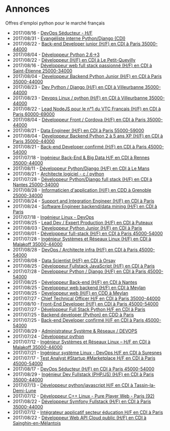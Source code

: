 # Annonces

Offres d'emploi python pour le marché français

* 2017/08/16 - [DevOps Séducteur - H/F](http://www.pyjobs.fr/jobs/details/5846/devops-seducteur-h-f "DevOps Séducteur - H/F")
* 2017/08/31 - [Evangéliste interne Python/Django (CDI)](http://www.pyjobs.fr/jobs/details/5869/evangeliste-interne-python-django-cdi "Evangéliste interne Python/Django (CDI)")
* 2017/08/22 - [Back-end Developer junior (H/F) en CDI à Paris 35000-44000](http://www.pyjobs.fr/jobs/details/5852/back-end-developer-junior-h-f-en-cdi-a-paris-35000-44000 "Back-end Developer junior (H/F) en CDI à Paris 35000-44000")
* 2017/08/04 - [Développeur Python 2.6->3](http://www.pyjobs.fr/jobs/details/5841/developpeur-python-2-6-3 "Développeur Python 2.6->3")
* 2017/08/22 - [Développeur (H/F) en CDI à Le Petit-Quevilly](http://www.pyjobs.fr/jobs/details/5853/developpeur-h-f-en-cdi-a-le-petit-quevilly "Développeur (H/F) en CDI à Le Petit-Quevilly")
* 2017/08/16 - [Développeur web full stack passionné (H/F) en CDI à Saint-Étienne 25000-34000](http://www.pyjobs.fr/jobs/details/5845/developpeur-web-full-stack-passionne-h-f-en-cdi-a-saint-etienne-25000-34000 "Développeur web full stack passionné (H/F) en CDI à Saint-Étienne 25000-34000")
* 2017/08/04 - [Developpeur Backend Python Junior (H/F) en CDI à Paris 35000-44000](http://www.pyjobs.fr/jobs/details/5840/developpeur-backend-python-junior-h-f-en-cdi-a-paris-35000-44000 "Developpeur Backend Python Junior (H/F) en CDI à Paris 35000-44000")
* 2017/08/23 - [Dev Python / Django (H/F) en CDI à Villeurbanne 35000-44000](http://www.pyjobs.fr/jobs/details/5856/dev-python-django-h-f-en-cdi-a-villeurbanne-35000-44000 "Dev Python / Django (H/F) en CDI à Villeurbanne 35000-44000")
* 2017/08/23 - [Devops Linux / python (H/F) en CDI à Villeurbanne 35000-44000](http://www.pyjobs.fr/jobs/details/5857/devops-linux-python-h-f-en-cdi-a-villeurbanne-35000-44000 "Devops Linux / python (H/F) en CDI à Villeurbanne 35000-44000")
* 2017/08/22 - [Lead NodeJS pour le n°1 du VTC Francais (H/F) en CDI à Paris 60000-69000](http://www.pyjobs.fr/jobs/details/5851/lead-nodejs-pour-le-ndeg1-du-vtc-francais-h-f-en-cdi-a-paris-60000-69000 "Lead NodeJS pour le n°1 du VTC Francais (H/F) en CDI à Paris 60000-69000")
* 2017/08/04 - [Développeur Front / Cordova (H/F) en CDI à Paris 35000-44000](http://www.pyjobs.fr/jobs/details/5838/developpeur-front-cordova-h-f-en-cdi-a-paris-35000-44000 "Développeur Front / Cordova (H/F) en CDI à Paris 35000-44000")
* 2017/08/21 - [Data Engineer (H/F) en CDI à Paris 55000-59000](http://www.pyjobs.fr/jobs/details/5849/data-engineer-h-f-en-cdi-a-paris-55000-59000 "Data Engineer (H/F) en CDI à Paris 55000-59000")
* 2017/08/04 - [Developpeur Backend Python 2 à 5 ans XP (H/F) en CDI à Paris 35000-44000](http://www.pyjobs.fr/jobs/details/5839/developpeur-backend-python-2-a-5-ans-xp-h-f-en-cdi-a-paris-35000-44000 "Developpeur Backend Python 2 à 5 ans XP (H/F) en CDI à Paris 35000-44000")
* 2017/08/21 - [Back-end Developer confirmé (H/F) en CDI à Paris 45000-54000](http://www.pyjobs.fr/jobs/details/5850/back-end-developer-confirme-h-f-en-cdi-a-paris-45000-54000 "Back-end Developer confirmé (H/F) en CDI à Paris 45000-54000")
* 2017/07/18 - [Ingénieur Back-End & Big Data H/F en CDI à Rennes 35000-44000](http://www.pyjobs.fr/jobs/details/5826/ingenieur-back-end-big-data-h-f-en-cdi-a-rennes-35000-44000 "Ingénieur Back-End & Big Data H/F en CDI à Rennes 35000-44000")
* 2017/08/11 - [Développeur Python/Django (H/F) en CDI à Le Mans](http://www.pyjobs.fr/jobs/details/5844/developpeur-python-django-h-f-en-cdi-a-le-mans "Développeur Python/Django (H/F) en CDI à Le Mans")
* 2017/08/21 - [Architecte logiciel - c / python](http://www.pyjobs.fr/jobs/details/5848/architecte-logiciel-c-python "Architecte logiciel - c / python")
* 2017/07/28 - [Développeur Python/Django full stack (H/F) en CDI à Nantes 25000-34000](http://www.pyjobs.fr/jobs/details/5835/developpeur-python-django-full-stack-h-f-en-cdi-a-nantes-25000-34000 "Développeur Python/Django full stack (H/F) en CDI à Nantes 25000-34000")
* 2017/08/28 - [Informaticien d'application (H/F) en CDD à Grenoble 25000-34000](http://www.pyjobs.fr/jobs/details/5866/informaticien-dapplication-h-f-en-cdd-a-grenoble-25000-34000 "Informaticien d'application (H/F) en CDD à Grenoble 25000-34000")
* 2017/08/24 - [Support and Integration Engineer (H/F) en CDI à Paris](http://www.pyjobs.fr/jobs/details/5858/support-and-integration-engineer-h-f-en-cdi-a-paris "Support and Integration Engineer (H/F) en CDI à Paris")
* 2017/08/24 - [Software Engineer backend/data mining (H/F) en CDI à Paris](http://www.pyjobs.fr/jobs/details/5859/software-engineer-backend-data-mining-h-f-en-cdi-a-paris "Software Engineer backend/data mining (H/F) en CDI à Paris")
* 2017/07/18 - [Ingénieur Linux - DevOps](http://www.pyjobs.fr/jobs/details/5825/ingenieur-linux-devops "Ingénieur Linux - DevOps")
* 2017/08/25 - [Lead Dev / Expert Production (H/F) en CDI à Puteaux](http://www.pyjobs.fr/jobs/details/5864/lead-dev-expert-production-h-f-en-cdi-a-puteaux "Lead Dev / Expert Production (H/F) en CDI à Puteaux")
* 2017/08/03 - [Developpeur Python Junior (H/F) en CDI à Paris](http://www.pyjobs.fr/jobs/details/5837/developpeur-python-junior-h-f-en-cdi-a-paris "Developpeur Python Junior (H/F) en CDI à Paris")
* 2017/08/01 - [Développeur full-stack (H/F) en CDI à Paris 45000-54000](http://www.pyjobs.fr/jobs/details/5836/developpeur-full-stack-h-f-en-cdi-a-paris-45000-54000 "Développeur full-stack (H/F) en CDI à Paris 45000-54000")
* 2017/07/28 - [Ingénieur Systèmes et Réseaux Linux (H/F) en CDI à Malakoff 35000-44000](http://www.pyjobs.fr/jobs/details/5834/ingenieur-systemes-et-reseaux-linux-h-f-en-cdi-a-malakoff-35000-44000 "Ingénieur Systèmes et Réseaux Linux (H/F) en CDI à Malakoff 35000-44000")
* 2017/08/28 - [DevOps / Architecte infra (H/F) en CDI à Paris 45000-54000](http://www.pyjobs.fr/jobs/details/5865/devops-architecte-infra-h-f-en-cdi-a-paris-45000-54000 "DevOps / Architecte infra (H/F) en CDI à Paris 45000-54000")
* 2017/08/08 - [Data Scientist (H/F) en CDI à Orsay](http://www.pyjobs.fr/jobs/details/5842/data-scientist-h-f-en-cdi-a-orsay "Data Scientist (H/F) en CDI à Orsay")
* 2017/08/25 - [Développeur Fullstack JavaScript (H/F) en CDI à Paris](http://www.pyjobs.fr/jobs/details/5860/developpeur-fullstack-javascript-h-f-en-cdi-a-paris "Développeur Fullstack JavaScript (H/F) en CDI à Paris")
* 2017/07/28 - [Developpeur Python / Django (H/F) en CDI à Paris 45000-54000](http://www.pyjobs.fr/jobs/details/5833/developpeur-python-django-h-f-en-cdi-a-paris-45000-54000 "Developpeur Python / Django (H/F) en CDI à Paris 45000-54000")
* 2017/08/25 - [Développeur Back-end (H/F) en CDI à Nantes](http://www.pyjobs.fr/jobs/details/5863/developpeur-back-end-h-f-en-cdi-a-nantes "Développeur Back-end (H/F) en CDI à Nantes")
* 2017/08/25 - [Developpeur web backend (H/F) en CDI à Meylan](http://www.pyjobs.fr/jobs/details/5862/developpeur-web-backend-h-f-en-cdi-a-meylan "Developpeur web backend (H/F) en CDI à Meylan")
* 2017/08/25 - [Developpeur web (H/F) en CDD à Meylan](http://www.pyjobs.fr/jobs/details/5861/developpeur-web-h-f-en-cdd-a-meylan "Developpeur web (H/F) en CDD à Meylan")
* 2017/07/27 - [Chief Technical Officer H/F en CDI à Paris 35000-44000](http://www.pyjobs.fr/jobs/details/5831/chief-technical-officer-h-f-en-cdi-a-paris-35000-44000 "Chief Technical Officer H/F en CDI à Paris 35000-44000")
* 2017/08/10 - [Front-End Developer (H/F) en CDI à Paris 45000-54000](http://www.pyjobs.fr/jobs/details/5843/front-end-developer-h-f-en-cdi-a-paris-45000-54000 "Front-End Developer (H/F) en CDI à Paris 45000-54000")
* 2017/07/27 - [Développeur Full Stack Python H/F en CDI à Paris](http://www.pyjobs.fr/jobs/details/5832/developpeur-full-stack-python-h-f-en-cdi-a-paris "Développeur Full Stack Python H/F en CDI à Paris")
* 2017/07/25 - [Backend developer (Python) en CDD à Paris](http://www.pyjobs.fr/jobs/details/5830/backend-developer-python-en-cdd-a-paris "Backend developer (Python) en CDD à Paris")
* 2017/07/25 - [Back-end Developer confirmé H/F en CDI à Paris 45000-54000](http://www.pyjobs.fr/jobs/details/5829/back-end-developer-confirme-h-f-en-cdi-a-paris-45000-54000 "Back-end Developer confirmé H/F en CDI à Paris 45000-54000")
* 2017/08/29 - [Administrateur Système & Réseaux / DEVOPS](http://www.pyjobs.fr/jobs/details/5868/administrateur-systeme-reseaux-devops "Administrateur Système & Réseaux / DEVOPS")
* 2017/07/24 - [Développeur python](http://www.pyjobs.fr/jobs/details/5828/developpeur-python "Développeur python")
* 2017/07/12 - [Ingénieur Systèmes et Réseaux Linux – H/F en CDI à Malakoff 35000-44000](http://www.pyjobs.fr/jobs/details/5822/ingenieur-systemes-et-reseaux-linux-h-f-en-cdi-a-malakoff-35000-44000 "Ingénieur Systèmes et Réseaux Linux – H/F en CDI à Malakoff 35000-44000")
* 2017/07/21 - [Ingénieur système Linux - DevOps H/F en CDI à Suresnes](http://www.pyjobs.fr/jobs/details/5827/ingenieur-systeme-linux-devops-h-f-en-cdi-a-suresnes "Ingénieur système Linux - DevOps H/F en CDI à Suresnes")
* 2017/07/17 - [Test Analyst #Startup #Marketplace H/F en CDI à Paris 45000-54000](http://www.pyjobs.fr/jobs/details/5824/test-analyst-startup-marketplace-h-f-en-cdi-a-paris-45000-54000 "Test Analyst #Startup #Marketplace H/F en CDI à Paris 45000-54000")
* 2017/08/17 - [DevOps Séducteur (H/F) en CDI à Paris 45000-54000](http://www.pyjobs.fr/jobs/details/5847/devops-seducteur-h-f-en-cdi-a-paris-45000-54000 "DevOps Séducteur (H/F) en CDI à Paris 45000-54000")
* 2017/08/29 - [Ingénieur Dev Fullstack (PHP/JS) (H/F) en CDI à Paris 35000-44000](http://www.pyjobs.fr/jobs/details/5867/ingenieur-dev-fullstack-php-js-h-f-en-cdi-a-paris-35000-44000 "Ingénieur Dev Fullstack (PHP/JS) (H/F) en CDI à Paris 35000-44000")
* 2017/07/13 - [Développeur python/javascript H/F en CDI à Tassin-la-Demi-Lune](http://www.pyjobs.fr/jobs/details/5823/developpeur-python-javascript-h-f-en-cdi-a-tassin-la-demi-lune "Développeur python/javascript H/F en CDI à Tassin-la-Demi-Lune")
* 2017/07/12 - [Développeur C++ Linux - Pure Player Web - Paris (92)](http://www.pyjobs.fr/jobs/details/5820/developpeur-c-linux-pure-player-web-paris-92 "Développeur C++ Linux - Pure Player Web - Paris (92)")
* 2017/08/22 - [Développeur Symfony Fullstack (H/F) en CDI à Paris 35000-44000](http://www.pyjobs.fr/jobs/details/5854/developpeur-symfony-fullstack-h-f-en-cdi-a-paris-35000-44000 "Développeur Symfony Fullstack (H/F) en CDI à Paris 35000-44000")
* 2017/07/12 - [Intégrateur applicatif secteur éducation H/F en CDI à Paris](http://www.pyjobs.fr/jobs/details/5821/integrateur-applicatif-secteur-education-h-f-en-cdi-a-paris "Intégrateur applicatif secteur éducation H/F en CDI à Paris")
* 2017/08/22 - [Développeur Web API Cloud public (H/F) en CDI à Sainghin-en-Mélantois](http://www.pyjobs.fr/jobs/details/5855/developpeur-web-api-cloud-public-h-f-en-cdi-a-sainghin-en-melantois "Développeur Web API Cloud public (H/F) en CDI à Sainghin-en-Mélantois")

